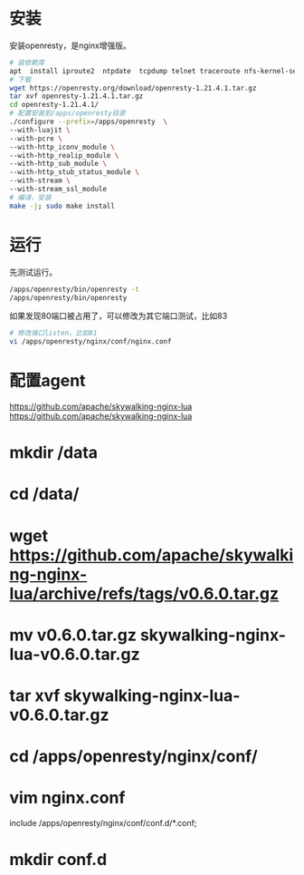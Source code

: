 
# 安装
安装openresty，是nginx增强版。
```bash
# 装依赖库
apt  install iproute2  ntpdate  tcpdump telnet traceroute nfs-kernel-server nfs-common  lrzsz tree  openssl libssl-dev libpcre3 libpcre3-dev zlib1g-dev ntpdate tcpdump telnet traceroute  gcc openssh-server lrzsz tree  openssl libssl-dev libpcre3 libpcre3-dev zlib1g-dev ntpdate tcpdump telnet traceroute iotop unzip zip -y
# 下载
wget https://openresty.org/download/openresty-1.21.4.1.tar.gz
tar xvf openresty-1.21.4.1.tar.gz
cd openresty-1.21.4.1/
# 配置安装到/apps/openresty目录
./configure --prefix=/apps/openresty  \
--with-luajit \
--with-pcre \
--with-http_iconv_module \
--with-http_realip_module \
--with-http_sub_module \
--with-http_stub_status_module \
--with-stream \
--with-stream_ssl_module
# 编译，安装
make -j; sudo make install
```

# 运行
先测试运行。
```bash
/apps/openresty/bin/openresty -t
/apps/openresty/bin/openresty
```
如果发现80端口被占用了，可以修改为其它端口测试，比如83
```bash
# 修改端口listen，比如81
vi /apps/openresty/nginx/conf/nginx.conf
```

#  配置agent
https://github.com/apache/skywalking-nginx-lua
https://github.com/apache/skywalking-nginx-lua

# mkdir  /data
# cd /data/
# wget https://github.com/apache/skywalking-nginx-lua/archive/refs/tags/v0.6.0.tar.gz
# mv v0.6.0.tar.gz  skywalking-nginx-lua-v0.6.0.tar.gz
# tar xvf skywalking-nginx-lua-v0.6.0.tar.gz

# cd /apps/openresty/nginx/conf/
# vim nginx.conf
  include /apps/openresty/nginx/conf/conf.d/*.conf;
 # mkdir  conf.d
